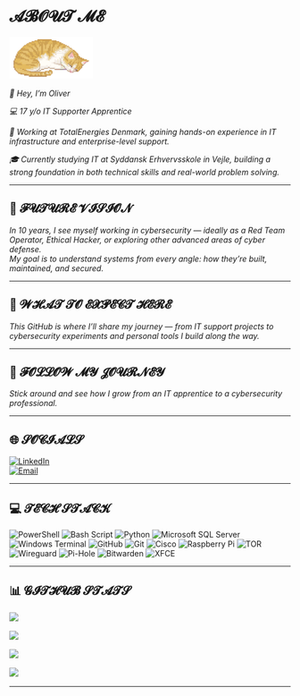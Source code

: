# **𝓐𝓑𝓞𝓤𝓣 𝓜𝓔**
<img src="assets/Sleeping-cat.gif" width="150" alt="Sleeping ASCII Cat">

*👋 Hey, I’m Oliver*  

*💻 17 y/o IT Supporter Apprentice*  

*🏢 Working at TotalEnergies Denmark, gaining hands-on experience in IT infrastructure and enterprise-level support.*  

*🎓 Currently studying IT at Syddansk Erhvervsskole in Vejle, building a strong foundation in both technical skills and real-world problem solving.*

---

## **🔐 𝓕𝓤𝓣𝓤𝓡𝓔 𝓥𝓘𝓢𝓘𝓞𝓝**
*In 10 years, I see myself working in cybersecurity — ideally as a Red Team Operator, Ethical Hacker, or exploring other advanced areas of cyber defense.*  
*My goal is to understand systems from every angle: how they’re built, maintained, and secured.*

---

## **🧠 𝓦𝓗𝓐𝓣 𝓣𝓞 𝓔𝓧𝓟𝓔𝓒𝓣 𝓗𝓔𝓡𝓔**
*This GitHub is where I’ll share my journey — from IT support projects to cybersecurity experiments and personal tools I build along the way.*

---

## **🚀 𝓕𝓞𝓛𝓛𝓞𝓦 𝓜𝓨 𝓙𝓞𝓤𝓡𝓝𝓔𝓨**
*Stick around and see how I grow from an IT apprentice to a cybersecurity professional.*

---

## **🌐 𝓢𝓞𝓒𝓘𝓐𝓛𝓢**
[![LinkedIn](https://img.shields.io/badge/LinkedIn-%230077B5.svg?logo=linkedin&logoColor=white)](https://linkedin.com/in/oliver-larsen-b863b1275)  
[![Email](https://img.shields.io/badge/Email-D14836?logo=gmail&logoColor=white)](mailto:Oliveryl@outlook.dk)

---

## **💻 𝓣𝓔𝓒𝓗 𝓢𝓣𝓐𝓒𝓚**
![PowerShell](https://img.shields.io/badge/PowerShell-%235391FE.svg?style=for-the-badge&logo=powershell&logoColor=white) 
![Bash Script](https://img.shields.io/badge/bash_script-%23121011.svg?style=for-the-badge&logo=gnu-bash&logoColor=white) 
![Python](https://img.shields.io/badge/python-3670A0?style=for-the-badge&logo=python&logoColor=ffdd54) 
![Microsoft SQL Server](https://img.shields.io/badge/Microsoft%20SQL%20Server-CC2927?style=for-the-badge&logo=microsoft%20sql%20server&logoColor=white) 
![Windows Terminal](https://img.shields.io/badge/Windows%20Terminal-%234D4D4D.svg?style=for-the-badge&logo=windows-terminal&logoColor=white) 
![GitHub](https://img.shields.io/badge/github-%23121011.svg?style=for-the-badge&logo=github&logoColor=white) 
![Git](https://img.shields.io/badge/git-%23F05033.svg?style=for-the-badge&logo=git&logoColor=white) 
![Cisco](https://img.shields.io/badge/cisco-%23049fd9.svg?style=for-the-badge&logo=cisco&logoColor=black) 
![Raspberry Pi](https://img.shields.io/badge/-Raspberry_Pi-C51A4A?style=for-the-badge&logo=Raspberry-Pi) 
![TOR](https://img.shields.io/badge/tor-%237E4798.svg?style=for-the-badge&logo=tor-project&logoColor=white) 
![Wireguard](https://img.shields.io/badge/wireguard-%2388171A.svg?style=for-the-badge&logo=wireguard&logoColor=white) 
![Pi-Hole](https://img.shields.io/badge/pihole-%2396060C.svg?style=for-the-badge&logo=pi-hole&logoColor=white) 
![Bitwarden](https://img.shields.io/badge/bitwarden-%23175DDC.svg?style=for-the-badge&logo=bitwarden&logoColor=white) 
![XFCE](https://img.shields.io/badge/XFCE-%232284F2.svg?style=for-the-badge&logo=xfce&logoColor=white)

---

## **📊 𝓖𝓘𝓣𝓗𝓤𝓑 𝓢𝓣𝓐𝓣𝓢**
![](https://github-readme-stats.vercel.app/api?username=Olliyoung&theme=blueberry&hide_border=true&include_all_commits=true&count_private=true)

![](https://nirzak-streak-stats.vercel.app/?user=Olliyoung&theme=blueberry&hide_border=true)

![](https://github-readme-stats.vercel.app/api/top-langs/?username=Olliyoung&theme=blueberry&hide_border=true&layout=compact)

![](https://komarev.com/ghpvc/?username=Olliyoung&color=blueviolet)

---

<!-- Proudly created with GPRM ( https://gprm.itsvg.in ) -->

